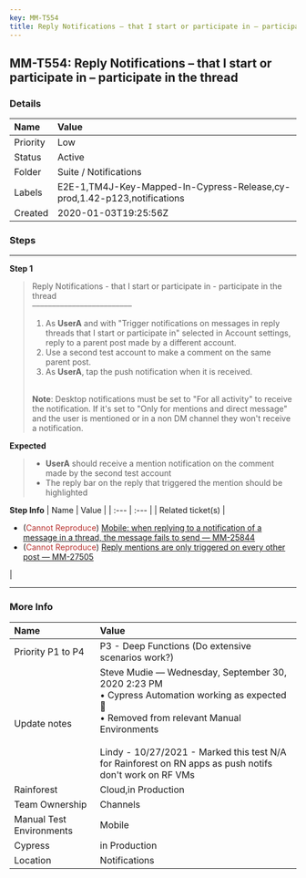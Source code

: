 ```yaml
---
key: MM-T554
title: Reply Notifications – that I start or participate in – participate in the thread
---
```


## MM-T554: Reply Notifications – that I start or participate in – participate in the thread

### Details

| Name     | Value                                                                    |
| :------- | :----------------------------------------------------------------------- |
| Priority | Low                                                                      |
| Status   | Active                                                                   |
| Folder   | Suite / Notifications                                                    |
| Labels   | E2E-1,TM4J-Key-Mapped-In-Cypress-Release,cy-prod,1.42-p123,notifications |
| Created  | 2020-01-03T19:25:56Z                                                     |

### Steps

<hr/>

**Step 1**

> <article>Reply Notifications - that I start or participate in - participate in the thread<br />–––––––––––––––––––––––––<ol><li>As <strong>UserA</strong> and with "Trigger notifications on messages in reply threads that I start or participate in" selected in Account settings, reply to a parent post made by a different account.</li><li>Use a second test account to make a comment on the same parent post.</li><li>As <strong>UserA</strong>, tap the push notification when it is received.</li></ol><br /><strong>Note</strong>: Desktop notifications must be set to "For all activity" to receive the notification. If it's set to "Only for mentions and direct message" and the user is mentioned or in a non DM channel they won't receive a notification.</article>

**Expected**

> <article><ul><li><strong>UserA</strong> should receive a mention notification on the comment made by the second test account</li><li>The reply bar on the reply that triggered the mention should be highlighted</li></ul></article>

**Step Info**
| Name | Value |
| :--- | :--- |
| Related ticket(s) | <ul><li>(<span style="color:rgb(184, 49, 47)">Cannot Reproduce</span>) <a href="https://mattermost.atlassian.net/browse/MM-25844">Mobile: when replying to a notification of a message in a thread, the message fails to send — MM-25844</a></li><li>(<span style="color:rgb(184, 49, 47)">Cannot Reproduce</span>) <a href="https://mattermost.atlassian.net/browse/MM-27050">Reply mentions are only triggered on every other post — MM-27505</a></li></ul> |

<hr/>

### More Info

| Name                     | Value                                                                                                                                                                                                                                                                   |
| :----------------------- | :---------------------------------------------------------------------------------------------------------------------------------------------------------------------------------------------------------------------------------------------------------------------- |
| Priority P1 to P4        | P3 - Deep Functions (Do extensive scenarios work?)                                                                                                                                                                                                                      |
| Update notes             | Steve Mudie — Wednesday, September 30, 2020 2:23 PM<br />• Cypress Automation working as expected 🎉<br />• Removed from relevant Manual Environments<br /><br />Lindy - 10/27/2021 - Marked this test N/A for Rainforest on RN apps as push notifs don't work on RF VMs |
| Rainforest               | Cloud,in Production                                                                                                                                                                                                                                                     |
| Team Ownership           | Channels                                                                                                                                                                                                                                                                |
| Manual Test Environments | Mobile                                                                                                                                                                                                                                                                  |
| Cypress                  | in Production                                                                                                                                                                                                                                                           |
| Location                 | Notifications                                                                                                                                                                                                                                                           |
